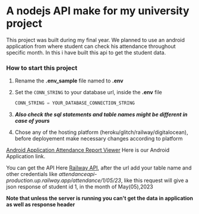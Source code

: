 # A nodejs API make for my university project
This project was built during my final year. We planned to use an android application from where student can check his attendance throughout specific month. In this i have built this api to get the student data.

### How to start this project
1. Rename the **.env_sample** file named to **.env** 
2. Set the `CONN_STRING` to your database url, inside the **.env** file
    ```Javascript
    CONN_STRING = YOUR_DATABASE_CONNECTION_STRING
    ```
3. **_Also check the sql statements and table names might be different in case of yours_**
   
4. Chose any of the hosting platform (heroku/glitch/railway/digitalocean), before deployement make 
necessary changes according to platform

[Android Application Attendance Report Viewer](https://github.com/y9rabbito/Attendance-Report-Viewer "Attendance Report Viewer") Here is our Android Application link.

You can get the API Here [Railway API](attendanceapi-production.up.railway.app "Railway API"), after the url add your table name and other credentials like _attendanceapi-production.up.railway.app/attendance/1/05/23_, like this request will give a json response of student id 1, in the month of May(05),2023

**Note that unless the server is running you can't get the data in application as well as response header**
